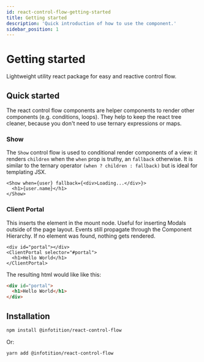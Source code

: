 ```yaml
---
id: react-control-flow-getting-started
title: Getting started
description: 'Quick introduction of how to use the component.'
sidebar_position: 1
---
```


# Getting started

Lightweight utility react package for easy and reactive control flow.

## Quick started

The react control flow components are helper components to render other components (e.g. conditions, loops). They
help to keep the react tree cleaner, because you don't need to use ternary expressions or maps.

### Show

The `Show` control flow is used to conditional render components of a view: it renders `children` when the `when` prop is truthy, an `fallback` otherwise. It is similar to the ternary operator `(when ? children : fallback)` but is ideal for templating JSX.

```tsx
<Show when={user} fallback={<div>Loading...</div>}>
  <h1>{user.name}</h1>
</Show>
```

### Client Portal

This inserts the element in the mount node. Useful for inserting Modals outside of the page layout. Events still propagate through the Component Hierarchy. If no element was found, nothing gets rendered.

```tsx
<div id="portal"></div>
<ClientPortal selector="#portal">
  <h1>Hello World</h1>
</ClientPortal>
```

The resulting html would like like this:

```html
<div id="portal">
  <h1>Hello World</h1>
</div>
```

## Installation

```bash
npm install @infotition/react-control-flow
```

Or:

```bash
yarn add @infotition/react-control-flow
```
